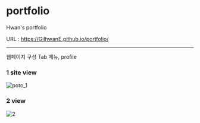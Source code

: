 # portfolio
 Hwan's portfolio

URL : https://GilhwanE.github.io/portfolio/

<hr>

웹페이지 구성
Tab 메뉴, profile

### 1 site view
![poto_1](https://user-images.githubusercontent.com/63918911/99237185-7ec5b600-283b-11eb-9924-6580cb26a758.PNG)

### 2 view
![2](https://user-images.githubusercontent.com/63918911/99237382-b896bc80-283b-11eb-947c-1c9744b098d6.PNG)


<!-- 
### 1. Home image
![home](https://user-images.githubusercontent.com/63918911/96884384-696b9f00-14bc-11eb-99c7-5d391e2b2103.png)


### 2. Profile image
![profile](https://user-images.githubusercontent.com/63918911/96884415-72f50700-14bc-11eb-8232-ec2cf2b596a7.jpg)


### 3. canvas image
![canvas](https://user-images.githubusercontent.com/63918911/96881008-c6fdec80-14b8-11eb-846f-baf6df68a4a8.png) 

### 4. movie image
![movie_phone](https://user-images.githubusercontent.com/63918911/97980311-ea5b5c80-1e13-11eb-9303-dd7d460bd2e5.png)

### 5. shopping image
![shoppingmall](https://user-images.githubusercontent.com/63918911/99236758-f0513480-283a-11eb-9500-fb3c8fddad25.PNG)

!-->

